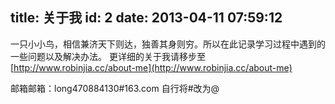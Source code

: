 title: 关于我
id: 2
date: 2013-04-11 07:59:12
---

一只小小鸟，相信兼济天下则达，独善其身则穷。所以在此记录学习过程中遇到的一些问题以及解决办法。
更详细的关于我请移步至[http://www.robinjia.cc/about-me](http://www.robinjia.cc/about-me)

邮箱邮箱：long470884130#163.com 自行将#改为@
